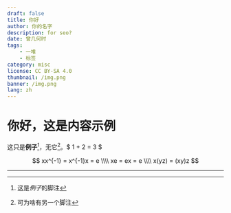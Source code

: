 ```yaml
---
draft: false
title: 你好
author: 你的名字
description: for seo?
date: 曾几何时
tags:
    - 一堆
    - 标签
category: misc
license: CC BY-SA 4.0
thumbnail: /img.png
banner: /img.png
lang: zh
---
```

# 你好，这是内容示例
这只是**例子**[^1]，无它[^二]。$ 1 + 2 = 3 $

$$
xx^{-1} = x^{-1}x = e \\\\
xe = ex = e \\\\
x(yz) = (xy)z
$$

---
[^1]: 这是*例子*的脚注
[^二]: 可为啥有另一个脚注
